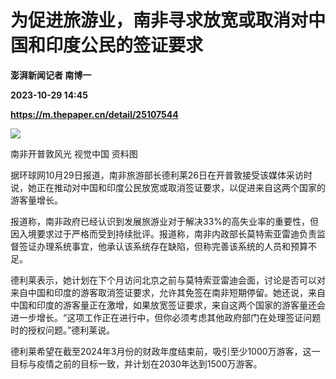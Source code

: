 # 为促进旅游业，南非寻求放宽或取消对中国和印度公民的签证要求
**澎湃新闻记者 南博一**

**2023-10-29 14:45**

**https://m.thepaper.cn/detail/25107544**

![](https://imagecloud.thepaper.cn/thepaper/image/276/131/376.jpg)

南非开普敦风光 视觉中国 资料图

据环球网10月29日报道，南非旅游部长德利莱26日在开普敦接受该媒体采访时说，她正在推动对中国和印度公民放宽或取消签证要求，以促进来自这两个国家的游客量增长。

报道称，南非政府已经认识到发展旅游业对于解决33%的高失业率的重要性，但因入境要求过于严格而受到持续批评。报道称，南非内政部长莫特索亚雷迪负责监督签证办理系统事宜，他承认该系统存在缺陷，但称完善该系统的人员和预算不足。

德利莱表示，她计划在下个月访问北京之前与莫特索亚雷迪会面，讨论是否可以对来自中国和印度的游客取消签证要求，允许其免签在南非短期停留。她还说，来自中国和印度的游客量正在激增，如果放宽签证要求，来自这两个国家的游客量还会进一步增长。“这项工作正在进行中，但你必须考虑其他政府部门在处理签证问题时的授权问题。”德利莱说。

德利莱希望在截至2024年3月份的财政年度结束前，吸引至少1000万游客，这一目标与疫情之前的目标一致，并计划在2030年达到1500万游客。
